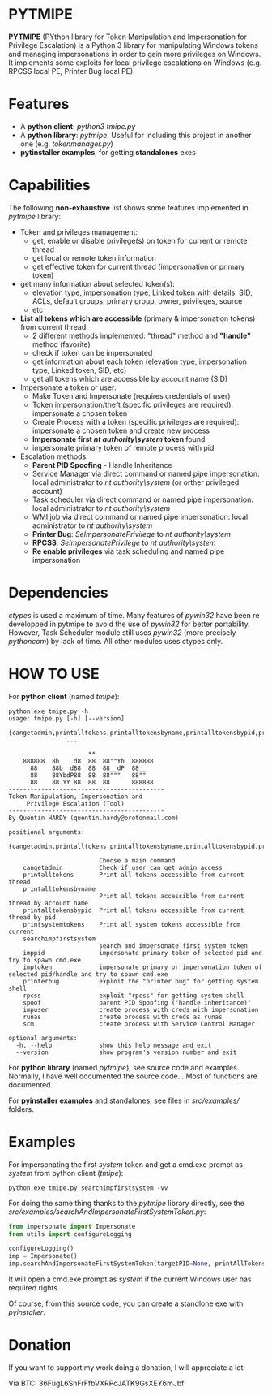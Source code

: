 PYTMIPE
====

__PYTMIPE__ (PYthon library for Token Manipulation and Impersonation for Privilege Escalation) is a Python 3 library for manipulating Windows tokens and managing impersonations in order to gain more privileges on Windows. It implements some exploits for local privilege escalations on Windows (e.g. RPCSS local PE, Printer Bug local PE).

Features
====

* A __python client__: *python3 tmipe.py*
* A __python library__: *pytmipe*. Useful for including this project in another one (e.g. *tokenmanager.py*)
* __pytinstaller examples__, for getting __standalones__ exes

Capabilities
====

The following __non-exhaustive__ list shows some features implemented in *pytmipe* library:
* Token and privileges management:
  * get, enable or disable privilege(s) on token for current or remote thread
  * get local or remote token information
  * get effective token for current thread (impersonation or primary token)
* get many information about selected token(s):
  * elevation type, impersonation type, Linked token with details, SID, ACLs, default groups, primary group, owner, privileges, source
  * etc
* __List all tokens which are accessible__ (primary & impersonation tokens) from current thread:
  * 2 different methods implemented: "thread" method and __"handle"__ method (favorite)
  * check if token can be impersonated
  * get information about each token (elevation type, impersonation type, Linked token, SID, etc)
  * get all tokens which are accessible by account name (SID)
* Impersonate a token or user:
  * Make Token and Impersonate (requires credentials of user)
  * Token impersonation/theft (specific privileges are required): impersonate a chosen token
  * Create Process with a token (specific privileges are required): impersonate a chosen token and create new process
  * __Impersonate first *nt authority\system* token__ found
  * impersonate primary token of remote process with pid
* Escalation methods:
  * __Parent PID Spoofing__ - Handle Inheritance
  * Service Manager via direct command or named pipe impersonation: local administrator to *nt authority\system* (or orther privileged account)
  * Task scheduler via direct command or named pipe impersonation: local administrator to *nt authority\system*
  * WMI job via direct command or named pipe impersonation: local administrator to *nt authority\system*
  * __Printer Bug__: *SeImpersonatePrivilege* to *nt authority\system*
  * __RPCSS__: *SeImpersonatePrivilege* to *nt authority\system*
  * __Re enable privileges__ via task scheduling and named pipe impersonation
  
Dependencies
====

*ctypes* is used a maximum of time.
Many features of *pywin32* have been re developped in pytmipe to avoid the use of *pywin32* for better portability.
However, Task Scheduler module still uses *pywin32* (more precisely *pythoncom*) by lack of time.
All other modules uses ctypes only.

HOW TO USE
====

For __python client__ (named *tmipe*):

```console
python.exe tmipe.py -h
usage: tmipe.py [-h] [--version]
                {cangetadmin,printalltokens,printalltokensbyname,printalltokensbypid,printsystemtokens,searchimpfirstsystem,imppid,imptoken,printerbug,rpcss,spoof,impuser,runas,scm}
                ...

                      **
    888888  8b    d8  88  88""Yb  888888
      88    88b  d88  88  88__dP  88__
      88    88YbdP88  88  88"""   88""
      88    88 YY 88  88  88      888888
-------------------------------------------
Token Manipulation, Impersonation and
     Privilege Escalation (Tool)
-------------------------------------------
By Quentin HARDY (quentin.hardy@protonmail.com)

positional arguments:
  {cangetadmin,printalltokens,printalltokensbyname,printalltokensbypid,printsystemtokens,searchimpfirstsystem,imppid,imptoken,printerbug,rpcss,spoof,impuser,runas,scm}

                         Choose a main command
    cangetadmin          Check if user can get admin access
    printalltokens       Print all tokens accessible from current thread
    printalltokensbyname
                         Print all tokens accessible from current thread by account name
    printalltokensbypid  Print all tokens accessible from current thread by pid
    printsystemtokens    Print all system tokens accessible from current
    searchimpfirstsystem
                         search and impersonate first system token
    imppid               impersonate primary token of selected pid and try to spawn cmd.exe
    imptoken             impersonate primary or impersonation token of selected pid/handle and try to spawn cmd.exe
    printerbug           exploit the "printer bug" for getting system shell
    rpcss                exploit "rpcss" for getting system shell
    spoof                parent PID Spoofing ("handle inheritance)"
    impuser              create process with creds with impersonation
    runas                create process with creds as runas
    scm                  create process with Service Control Manager

optional arguments:
  -h, --help             show this help message and exit
  --version              show program's version number and exit
```

For __python library__ (named *pytmipe*), see source code and examples.
Normally, I have well documented the source code...
Most of functions are documented.

For __pyinstaller examples__ and standalones, see files in *src/examples/* folders.

Examples
====

For impersonating the first *system* token and get a cmd.exe prompt as *system* from python client (*tmipe*):
```console
python.exe tmipe.py searchimpfirstsystem -vv
```

For doing the same thing thanks to the *pytmipe* library directly, see the *src/examples/searchAndImpersonateFirstSystemToken.py*:
```python
from impersonate import Impersonate
from utils import configureLogging

configureLogging()
imp = Impersonate()
imp.searchAndImpersonateFirstSystemToken(targetPID=None, printAllTokens=False)
```
It will open a cmd.exe prompt as *system* if the current Windows user has required rights.

Of course, from this source code, you can create a standlone exe with *pyinstaller*.


Donation
====
If you want to support my work doing a donation, I will appreciate a lot:

Via BTC: 36FugL6SnFrFfbVXRPcJATK9GsXEY6mJbf
